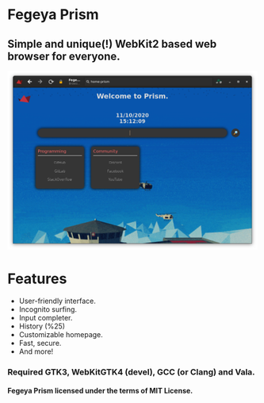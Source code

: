 # Fegeya Prism
## Simple and unique(!) WebKit2 based web browser for everyone.

![Duckduckling!?](/resource/window.png)

# Features 
- User-friendly interface.
- Incognito surfing.
- Input completer.
- History (%25)
- Customizable homepage.
- Fast, secure.
- And more!

### Required GTK3, WebKitGTK4 (devel), GCC (or Clang) and Vala.

#### Fegeya Prism licensed under the terms of MIT License.
